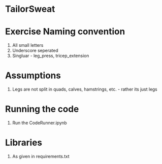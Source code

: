 # TailorSweat

# Exercise Naming convention
1. All small letters
2. Underscore seperated
3. Singluar - leg_press, tricep_extension

# Assumptions
1. Legs are not split in quads, calves, hamstrings, etc. - rather its just legs

# Running the code
1. Run the CodeRunner.ipynb

# Libraries
1. As given in requirements.txt